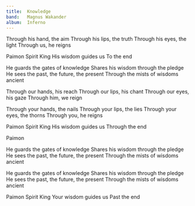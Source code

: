 ```yaml
---
title:  Knowledge
band:   Magnus Wakander
album:  Inferno
---
```


Through his hand, the aim
Through his lips, the truth
Through his eyes, the light
Through us, he reigns

Paimon
Spirit King
His wisdom guides us
To the end

He guards the gates of knowledge
Shares his wisdom through the pledge
He sees the past, the future, the present
Through the mists of wisdoms ancient

Through our hands, his reach
Through our lips, his chant
Through our eyes, his gaze
Through him, we reign

Through your hands, the nails
Through your lips, the lies
Through your eyes, the thorns
Through you, he reigns

Paimon
Spirit King
His wisdom guides us
Through the end

Paimon

He guards the gates of knowledge
Shares his wisdom through the pledge
He sees the past, the future, the present
Through the mists of wisdoms ancient

He guards the gates of knowledge
Shares his wisdom through the pledge
He sees the past, the future, the present
Through the mists of wisdoms ancient

Paimon
Spirit King
Your wisdom guides us
Past the end
